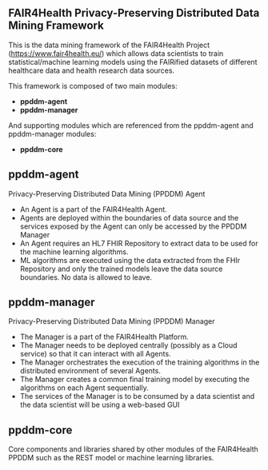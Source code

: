 ## FAIR4Health Privacy-Preserving Distributed Data Mining Framework

This is the data mining framework of the FAIR4Health Project (https://www.fair4health.eu/) 
which allows data scientists to train statistical/machine learning models using the 
FAIRified datasets of different healthcare data and health research data sources.

This framework is composed of two main modules:
 * **ppddm-agent**
 * **ppddm-manager**
 
And supporting modules which are referenced from the ppddm-agent and ppddm-manager modules:
 * **ppddm-core**

## ppddm-agent
Privacy-Preserving Distributed Data Mining (PPDDM) Agent
 * An Agent is a part of the FAIR4Health Agent.
 * Agents are deployed within the boundaries of data source and the services exposed by the Agent 
 can only be accessed by the PPDDM Manager
 * An Agent requires an HL7 FHIR Repository to extract data to be used for the machine learning algorithms.
 * ML algorithms are executed using the data extracted from the FHIr Repository and only the trained models
 leave the data source boundaries. No data is allowed to leave.

## ppddm-manager
Privacy-Preserving Distributed Data Mining (PPDDM) Manager 
 * The Manager is a part of the FAIR4Health Platform.
 * The Manager needs to be deployed centrally (possibly as a Cloud service) so that it can interact with
 all Agents.
 * The Manager orchestrates the execution of the training algorithms in the distributed environment
 of several Agents.
 * The Manager creates a common final training model by executing the algorithms on each Agent sequentially. 
 * The services of the Manager is to be consumed by a data scientist and the data scientist will be using a
 web-based GUI

## ppddm-core
Core components and libraries shared by other modules of the FAIR4Health PPDDM such as the REST model
or machine learning libraries.
